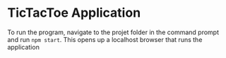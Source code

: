 # TicTacToe Application
To run the program, navigate to the projet folder in the command prompt and run `npm start`.
This opens up a localhost browser that runs the application
